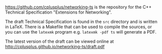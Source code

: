 https://github.com/cplusplus/networking-ts is the repository for the 
C++ Technical Specification "Extensions for Networking".

The draft Technical Specification is found in the `src` directory
and is written in LaTeX. There is a Makefile that can be used to compile
the sources, or you can use the `latexmk` program e.g. `latexmk -pdf ts` will
generate a PDF.

The latest version of the draft can be viewed online at
http://cplusplus.github.io/networking-ts/draft.pdf
